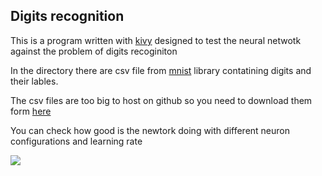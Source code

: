 ## Digits recognition

This is a program written with [kivy](https://kivy.org/#home)  designed to test the neural netwotk against the problem of digits recoginiton

In the directory there are csv file from [mnist](http://yann.lecun.com/exdb/mnist/) library contatining digits and their lables.

The csv files are too big to host on github so you need to download them form [here](https://pjreddie.com/projects/mnist-in-csv/)

 You can check how good is the newtork doing with different neuron configurations and learning rate

![](https://i.imgur.com/svw1UtU.png)
